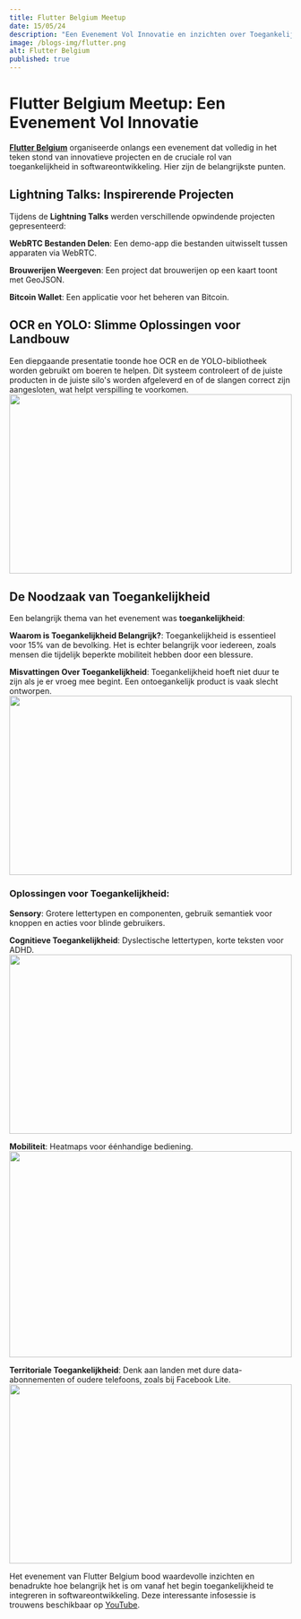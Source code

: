 ```yaml
---
title: Flutter Belgium Meetup
date: 15/05/24
description: "Een Evenement Vol Innovatie en inzichten over Toegankelijkheid"
image: /blogs-img/flutter.png
alt: Flutter Belgium
published: true
---
```


# Flutter Belgium Meetup: Een Evenement Vol Innovatie

[**Flutter Belgium**](https://www.linkedin.com/company/flutter-belgium/) organiseerde onlangs een evenement dat volledig in het teken stond van innovatieve projecten en de cruciale rol van toegankelijkheid in softwareontwikkeling. Hier zijn de belangrijkste punten.

## Lightning Talks: Inspirerende Projecten

Tijdens de **Lightning Talks** werden verschillende opwindende projecten gepresenteerd:

**WebRTC Bestanden Delen**: Een demo-app die bestanden uitwisselt tussen apparaten via WebRTC.

**Brouwerijen Weergeven**: Een project dat brouwerijen op een kaart toont met GeoJSON.

**Bitcoin Wallet**: Een applicatie voor het beheren van Bitcoin.

## OCR en YOLO: Slimme Oplossingen voor Landbouw

Een diepgaande presentatie toonde hoe OCR en de YOLO-bibliotheek worden gebruikt om boeren te helpen. Dit systeem controleert of de juiste producten in de juiste silo's worden afgeleverd en of de slangen correct zijn aangesloten, wat helpt verspilling te voorkomen.
<img src="/blogs-img/flutter-ocr.jpg" style="object-fit: cover; height: 20rem; width: 100%" />

## De Noodzaak van Toegankelijkheid

Een belangrijk thema van het evenement was **toegankelijkheid**:

**Waarom is Toegankelijkheid Belangrijk?**: Toegankelijkheid is essentieel voor 15% van de bevolking. Het is echter belangrijk voor iedereen, zoals mensen die tijdelijk beperkte mobiliteit hebben door een blessure.

**Misvattingen Over Toegankelijkheid**: Toegankelijkheid hoeft niet duur te zijn als je er vroeg mee begint. Een ontoegankelijk product is vaak slecht ontworpen.
<img src="/blogs-img/flutter/accesiblity.jpg" style="object-fit: cover; height: 20rem; width: 100%" />


### **Oplossingen voor Toegankelijkheid**:

**Sensory**: 
Grotere lettertypen en componenten, gebruik semantiek voor knoppen en acties voor blinde gebruikers.

**Cognitieve Toegankelijkheid**: 
Dyslectische lettertypen, korte teksten voor ADHD.
<img src="/blogs-img/flutter/dyslectic.jpg" style="object-fit: cover; height: 20rem; width: 100%" />


**Mobiliteit**: 
Heatmaps voor éénhandige bediening.
<img src="/blogs-img/flutter/onehanded.png" style="object-fit: cover; height: 23rem; width: 100%" />

**Territoriale Toegankelijkheid**: 
Denk aan landen met dure data-abonnementen of oudere telefoons, zoals bij Facebook Lite.
<img src="/blogs-img/flutter/fblite.jpg" style="object-fit: cover; height: 20rem; width: 100%" />

Het evenement van Flutter Belgium bood waardevolle inzichten en benadrukte hoe belangrijk het is om vanaf het begin toegankelijkheid te integreren in softwareontwikkeling. Deze interessante infosessie is trouwens beschikbaar op [YouTube](https://www.youtube.com/live/Xu0mEC6lB9Q?si=YWAx-uJFTBR8dkr-).

